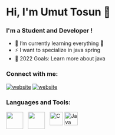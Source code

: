# Hi, I'm Umut Tosun 👋

### I'm a Student and Developer ! 

- 🌱 I’m currently learning everything 🤣
- ⚡ I want to specialize in java spring
- 🥅 2022 Goals: Learn more about java

### Connect with me:

[![website](../M0nica-main/img/linkedin-light.svg)](https://www.linkedin.com/in/umut-t-725b411ba/#gh-light-mode-only)
[![website](../M0nica-main/img/linkedin-dark.svg)](https://www.linkedin.com/in/umut-t-725b411ba/#gh-dark-mode-only)
&nbsp;&nbsp;

### Languages and Tools:

<p align="left">
<img align="left"  width="46px" src="https://cdn.jsdelivr.net/gh/devicons/devicon/icons/git/git-original.svg" style="padding-right:10px;" />
<img align="left"  width="46px" src="https://user-images.githubusercontent.com/3369400/139447912-e0f43f33-6d9f-45f8-be46-2df5bbc91289.png" style="padding-right:10px;" />
<a href="https://docs.microsoft.com/en-us/cpp/?view=msvc-170" target="_blank" rel="noreferrer"><img src="https://raw.githubusercontent.com/danielcranney/readme-generator/main/public/icons/skills/c-colored.svg" width="36" height="36" alt="C" /></a>
<a href="https://www.oracle.com/java/" target="_blank" rel="noreferrer"><img src="https://raw.githubusercontent.com/danielcranney/readme-generator/main/public/icons/skills/java-colored.svg" width="36" height="36" alt="Java" /></a>
</p>


<br />
<br />

